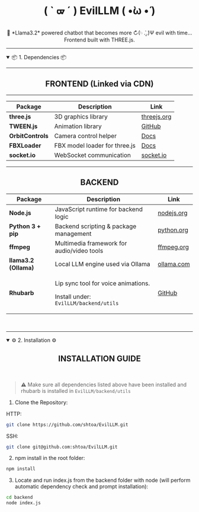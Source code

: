 # <p align =center> ( ` ᢍ ´ ) EvilLLM (  •̀ω  •́  ) <p>
<p align = center> 🦙 *Llama3.2* powered chatbot that becomes more ↻(𓄼 .̀  ̮.́)Ψ evil with time... Frontend built with THREE.js. </p>

--- 

<details open>

<summary > 📦 1. Dependencies 📦 </summary>

--- 

<h2 align=center> FRONTEND (Linked via CDN) </h2>
<hr>
<table align="center">
  <thead>
    <tr>
      <th>Package</th>
      <th>Description</th>
      <th>Link</th>
    </tr>
  </thead>
  <tbody>
    <tr>
      <td><strong>three.js</strong></td>
      <td>3D graphics library</td>
      <td><a href="https://threejs.org" target="_blank">threejs.org</a></td>
    </tr>
    <tr>
      <td><strong>TWEEN.js</strong></td>
      <td>Animation library</td>
      <td><a href="https://github.com/tweenjs/tween.js" target="_blank">GitHub</a></td>
    </tr>
    <tr>
      <td><strong>OrbitControls</strong></td>
      <td>Camera control helper</td>
      <td><a href="https://threejs.org/docs/#examples/en/controls/OrbitControls" target="_blank">Docs</a></td>
    </tr>
    <tr>
      <td><strong>FBXLoader</strong></td>
      <td>FBX model loader for three.js</td>
      <td><a href="https://threejs.org/docs/#examples/en/loaders/FBXLoader" target="_blank">Docs</a></td>
    </tr>
    <tr>
      <td><strong>socket.io</strong></td>
      <td>WebSocket communication</td>
      <td><a href="https://socket.io/" target="_blank">socket.io</a></td>
    </tr>
  </tbody>
</table>

---

<h2 align=center> BACKEND </h2>


<table align="center">
  <thead>
    <tr>
      <th>Package</th>
      <th>Description</th>
      <th>Link</th>
    </tr>
  </thead>
  <tbody>
    <tr>
      <td><strong>Node.js</strong></td>
      <td>JavaScript runtime for backend logic</td>
      <td><a href="https://nodejs.org" target="_blank">nodejs.org</a></td>
    </tr>
    <tr>
      <td><strong>Python 3 + pip</strong></td>
      <td>Backend scripting &amp; package management</td>
      <td><a href="https://www.python.org/downloads/" target="_blank">python.org</a></td>
    </tr>
    <tr>
      <td><strong>ffmpeg</strong></td>
      <td>Multimedia framework for audio/video tools</td>
      <td><a href="https://ffmpeg.org/download.html" target="_blank">ffmpeg.org</a></td>
    </tr>
    <tr>
      <td><strong>llama3.2 (Ollama)</strong></td>
      <td>Local LLM engine used via Ollama</td>
      <td><a href="https://ollama.com" target="_blank">ollama.com</a></td>
    </tr>
    <tr>
      <td><strong>Rhubarb</strong></td>
      <td><p>Lip sync tool for voice animations.</p> 
        <p>Install under: <code> EvilLLM/backend/utils </code> </p></td>
      <td><a href="https://github.com/DanielSWolf/rhubarb-lip-sync" target="_blank">GitHub</a></td>
    </tr>
  </tbody>
</table>


</br>

--- 

</details>

<details open>

<summary>⚙️  2. Installation  ⚙️</summary>

<h2 align=center> INSTALLATION GUIDE </h2>

</br>

> :warning: Make sure all dependencies listed above have been installed and rhubarb is installed in <code>EvilLLM/backend/utils</code>

1. Clone the Repository:

HTTP:
```bash
git clone https://github.com/shtoa/EvilLLM.git
```
SSH:
```bash
git clone git@github.com:shtoa/EvilLLM.git
```

2. npm install in the root folder:
```bash
npm install
```
3. Locate and run index.js from the backend folder with node (will perform automatic dependency check and prompt installation):

```bash
cd backend
node index.js
```

</details>

